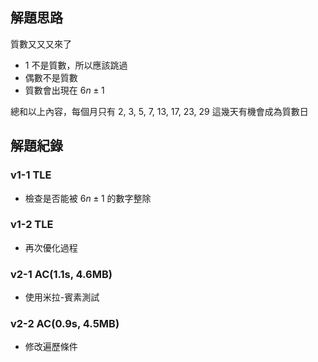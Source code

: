 ## 解題思路

質數又又又來了

- 1 不是質數，所以應該跳過
- 偶數不是質數
- 質數會出現在 $6n \pm 1$

總和以上內容，每個月只有 2, 3, 5, 7, 13, 17, 23, 29 這幾天有機會成為質數日

## 解題紀錄
### v1-1 TLE
- 檢查是否能被 $6n\pm 1$ 的數字整除

### v1-2 TLE
- 再次優化過程

### v2-1 AC(1.1s, 4.6MB)
- 使用米拉-賓素測試

### v2-2 AC(0.9s, 4.5MB)
- 修改遍歷條件
